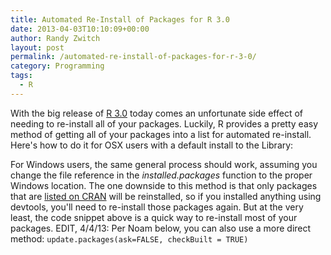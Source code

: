 ```yaml
---
title: Automated Re-Install of Packages for R 3.0
date: 2013-04-03T10:10:09+00:00
author: Randy Zwitch
layout: post
permalink: /automated-re-install-of-packages-for-r-3-0/
category: Programming
tags:
  - R
---
```

With the big release of <a title="R 3.0 introduction" href="http://www.r-bloggers.com/r-3-0-0-is-released-whats-new-and-how-to-upgrade/" target="_blank">R 3.0</a> today comes an unfortunate side effect of needing to re-install all of your packages. Luckily, R provides a pretty easy method of getting all of your packages into a list for automated re-install.  Here's how to do it for OSX users with a default install to the Library:

For Windows users, the same general process should work, assuming you change the file reference in the _installed.packages_ function to the proper Windows location. The one downside to this method is that only packages that are <a title="CRAN" href="http://cran.r-project.org/" target="_blank">listed on CRAN</a> will be reinstalled, so if you installed anything using devtools, you'll need to re-install those packages again. But at the very least, the code snippet above is a quick way to re-install most of your packages. EDIT, 4/4/13: Per Noam below, you can also use a more direct method: `update.packages(ask=FALSE, checkBuilt = TRUE)`
